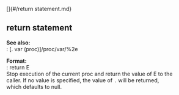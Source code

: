 []{#/return statement.md}    
## return statement    
**See also:**    
:   [. var (proc)]/proc/var/%2e    
<!-- -->    
**Format:**    
:   return E    
Stop execution of the current proc and return the value of E to the    
caller. If no value is specified, the value of `.` will be returned,    
which defaults to null.  